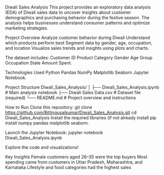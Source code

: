 Diwali Sales Analysis
This project provides an exploratory data analysis (EDA) of Diwali sales data to uncover insights about customer demographics and purchasing behavior during the festive season.
The analysis helps businesses understand consumer patterns and optimize marketing strategies.

Project Overview
Analyze customer behavior during Diwali
Understand which products perform best
Segment data by gender, age, occupation, and location
Visualize sales trends and insights using plots and charts.

The dataset includes:
Customer ID
Product Category
Gender
Age Group
Occupation
State
Amount Spent.

Technologies Used
Python
Pandas
NumPy
Matplotlib
Seaborn
Jupyter Notebook.

Project Structure
Diwali_Sales_Analysis/
│
├── Diwali_Sales_Analysis.ipynb    # Main analysis notebook
├── Diwali Sales Data.csv          # Dataset file (required)
└── README.md                      # Project overview and instructions

How to Run
Clone this repository:
git clone https://github.com/Bitlingusaikumar/Diwali_Sales_Analysis.git
cd Diwali_Sales_Analysis
Install the required libraries (if not already install
pip install numpy pandas matplotlib seaborn.

Launch the Jupyter Notebook:
jupyter notebook Diwali_Sales_Analysis.ipynb

Explore the code and visualizations!

Key Insights
Female customers aged 26–35 were the top buyers
Most spending came from customers in Uttar Pradesh, Maharashtra, and Karnataka
Lifestyle and food categories had the highest sales


